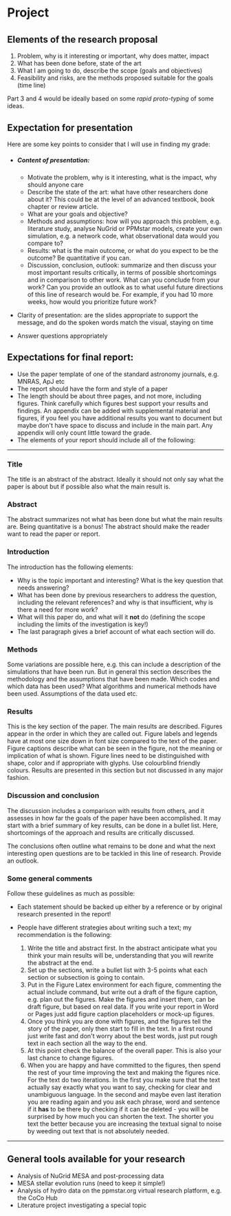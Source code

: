 

# Project

###### 

## Elements of the research proposal

1. Problem, why is it interesting or important, why does matter, impact
2. What has been done before, state of the art
3. What I am going to do, describe the scope (goals and objectives)
4. Feasibility and risks, are the methods proposed suitable for the goals (time line)

Part 3 and 4 would be ideally based on some _rapid proto-typing_ of some ideas. 



## Expectation for presentation

Here are some key points to consider that I will use in finding my grade:

* ##### Content of presentation:
   
   - Motivate the problem, why is it interesting, what is the impact, why should anyone care
   - Describe the state of the art: what have other researchers done about it? This could be at the level of an advanced textbook, book chapter or review article.
   - What are your goals and objective?
   - Methods and assumptions: how will you approach this problem, e.g. literature study, analyse NuGrid or PPMstar models, create your own simulation, e.g. a network code, what observational data would you compare to?
   - Results: what is the main outcome, or what do you expect to be the outcome? Be quantitative if you can.
   - Discussion, conclusion, outlook: summarize and then discuss your most important results critically, in terms of possible shortcomings and in comparison to other work. What can you conclude from your work? Can you provide an outlook as to what useful future directions of this line of research would be. For example, if you had 10 more weeks, how would you prioritize future work?
   
* Clarity of presentation: are the slides appropriate to support the message, and do the spoken words match the visual, staying on time

* Answer questions appropriately

   

## Expectations for final report:

* Use the paper template of one of the standard astronomy journals, e.g. MNRAS, ApJ etc
* The report should have the form and style of a paper
* The length should be about three pages, and not more, including figures. Think carefully which figures best support your results and findings. An appendix can be added with supplemental material and figures, if you feel you have additional results you want to document but maybe don't have space to discuss and include in the main part. Any appendix will only count little toward the grade. 
* The elements of your report should include all of the following:

---



### Title
The title is an abstract of the abstract. Ideally it should not only say what the paper is about but if possible also what the main result is. 

### Abstract
The abstract summarizes not what has been done but what the main results are. Being quantitative is a bonus! The abstract should make the reader want to read the paper or report.

### Introduction
The introduction has the following elements:
* Why is the topic important and interesting? What is the key question that needs answering?
* What has been done by previous researchers to address the question, including the relevant references? and why is that insufficient, why is there a need for more work?
* What will this paper do, and what will it **not** do (defining the scope including the limits of the investigation is key!)
* The last paragraph gives a brief account of what each section will do.

### Methods
Some variations are possible here, e.g. this can include a description of the simulations that have been run. But in general this section describes the methodology and the assumptions that have been made. Which codes and which data has been used? What algorithms and numerical methods have been used. Assumptions of the data used etc.

### Results
This is the key section of the paper. The main results are described. Figures appear in the order in which they are called out. Figure labels and legends have at most one size down in font size compared to the text of the paper. Figure captions describe what can be seen in the figure, not the meaning or implication of what is shown. Figure lines need to be distinguished with shape, color and if appropriate with glyphs. Use colourblind friendly colours. Results are presented in this section but not discussed in any major fashion. 

### Discussion and conclusion
The discussion includes a comparison with results from others, and it assesses in how far the goals of the paper have been accomplished. It may start with a brief summary of key results, can be done in a bullet list. Here, shortcomings of the approach and results are critically discussed.

The conclusions often outline what remains to be done and what the next interesting open questions are to be tackled in this line of research. Provide an outlook.

### Some general comments

Follow these guidelines as much as possible:

* Each statement should be backed up either by a reference or by original research presented in the report!
* People have different strategies about writing such a text; my recommendation is the following:

  1. Write the title and abstract first. In the abstract anticipate what you think your main results will be, understanding that you will rewrite the abstract at the end.
  2. Set up the sections, write a bullet list with 3-5 points what each section or subsection is going to contain.
  3. Put in the Figure Latex environment for each figure, commenting the actual include command, but write out a draft of the figure caption, e.g. plan out the figures. Make the figures and insert them, can be draft figure, but based on real data. If you write your report in Word or Pages just add figure caption placeholders or mock-up figures.
  4. Once you think you are done with figures, and the figures tell the story of the paper, only then start to fill in the text. In a first round just write fast and don't worry about the best words, just put rough text in each section all the way to the end. 
  5. At this point check the balance of the overall paper. This is also your last chance to change figures.
  6. When you are happy and have committed to the figures, then spend the rest of your time improving the text and making the figures nice. For the text do two iterations. In the first you make sure that the text actually say exactly what you want to say, checking for clear and unambiguous language. In the second and maybe even last iteration you are reading again and you ask each phrase, word and sentence if it **has** to be there by checking if it can be deleted - you will be surprised by how much you can shorten the text. The shorter you text the better because you are increasing the textual signal to noise by weeding out text that is not absolutely needed.

---

## General tools available for your research

* Analysis of NuGrid MESA and post-processing data
* MESA stellar evolution runs (need to keep it simple!)
* Analysis of hydro data on the ppmstar.org virtual research platform, e.g. the CoCo Hub
* Literature project investigating a special topic
